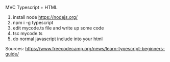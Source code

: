 MVC Typescript + HTML 
1. install node https://nodejs.org/
2. npm i -g typescript
3. edit mycode.ts file and write up some code
4. tsc mycode.ts 
5. do normal javascript include into your html

Sources: https://www.freecodecamp.org/news/learn-typescript-beginners-guide/
